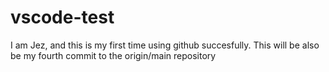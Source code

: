 # vscode-test

I am Jez, and this is my first time using github succesfully. This will be also be my fourth commit to the origin/main repository